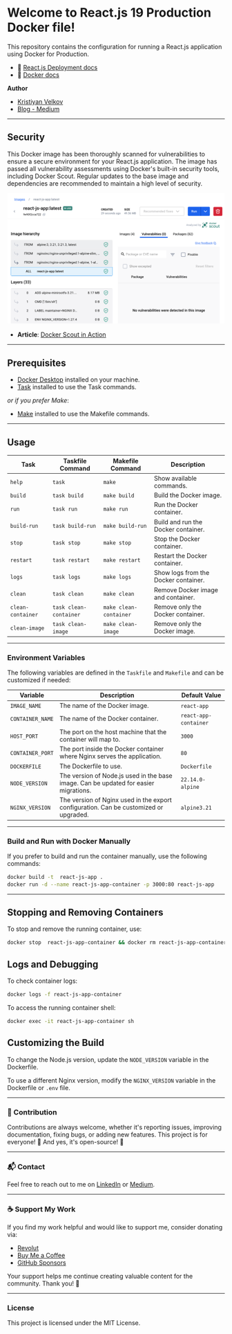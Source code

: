 # Welcome to React.js 19 Production Docker file!

This repository contains the configuration for running a React.js application using Docker for Production.

- 📖 [React.js Deployment docs](https://handsonreact.com/docs/build-deploy)
- 📖 [Docker docs](https://docs.docker.com/)

**Author**

- [Kristiyan Velkov](https://www.linkedin.com/in/kristiyan-velkov-763130b3/)
- [Blog - Medium](https://medium.com/@kristiyanvelkov)

---

## Security

This Docker image has been thoroughly scanned for vulnerabilities to ensure a secure environment for your React.js application. The image has passed all vulnerability assessments using Docker's built-in security tools, including Docker Scout. Regular updates to the base image and dependencies are recommended to maintain a high level of security.

<div align="center">
  <img src="../images/react-js-security.png" alt="Docker Scout check" />
</div>

- **Article**: [Docker Scout in Action](https://levelup.gitconnected.com/docker-scout-in-action-63e7c812532a?sk=120903755538c5065585d458d5e1eaa8)

---

## Prerequisites

- [Docker Desktop](https://www.docker.com/products/docker-desktop/) installed on your machine.
- [Task](https://taskfile.dev/installation/) installed to use the Task commands.

_or if you prefer Make_:

- [Make](<https://en.wikipedia.org/wiki/Make_(software)>) installed to use the Makefile commands.

---

## Usage

| Task              | Taskfile Command       | Makefile Command       | Description                          |
| ----------------- | ---------------------- | ---------------------- | ------------------------------------ |
| `help`            | `task`                 | `make`                 | Show available commands.             |
| `build`           | `task build`           | `make build`           | Build the Docker image.              |
| `run`             | `task run`             | `make run`             | Run the Docker container.            |
| `build-run`       | `task build-run`       | `make build-run`       | Build and run the Docker container.  |
| `stop`            | `task stop`            | `make stop`            | Stop the Docker container.           |
| `restart`         | `task restart`         | `make restart`         | Restart the Docker container.        |
| `logs`            | `task logs`            | `make logs`            | Show logs from the Docker container. |
| `clean`           | `task clean`           | `make clean`           | Remove Docker image and container.   |
| `clean-container` | `task clean-container` | `make clean-container` | Remove only the Docker container.    |
| `clean-image`     | `task clean-image`     | `make clean-image`     | Remove only the Docker image.        |

---

### Environment Variables

The following variables are defined in the `Taskfile` and `Makefile` and can be customized if needed:

| Variable         | Description                                                                           | Default Value         |
| ---------------- | ------------------------------------------------------------------------------------- | --------------------- |
| `IMAGE_NAME`     | The name of the Docker image.                                                         | `react-app`           |
| `CONTAINER_NAME` | The name of the Docker container.                                                     | `react-app-container` |
| `HOST_PORT`      | The port on the host machine that the container will map to.                          | `3000`                |
| `CONTAINER_PORT` | The port inside the Docker container where Nginx serves the application.              | `80`                  |
| `DOCKERFILE`     | The Dockerfile to use.                                                                | `Dockerfile`          |
| `NODE_VERSION`   | The version of Node.js used in the base image. Can be updated for easier migrations.  | `22.14.0-alpine`      |
| `NGINX_VERSION`  | The version of Nginx used in the export configuration. Can be customized or upgraded. | `alpine3.21`          |

---

### Build and Run with Docker Manually

If you prefer to build and run the container manually, use the following commands:

```sh
docker build -t  react-js-app .
docker run -d --name react-js-app-container -p 3000:80 react-js-app
```

---

## Stopping and Removing Containers

To stop and remove the running container, use:

```sh
docker stop  react-js-app-container && docker rm react-js-app-container
```

## Logs and Debugging

To check container logs:

```sh
docker logs -f react-js-app-container
```

To access the running container shell:

```sh
docker exec -it react-js-app-container sh
```

## Customizing the Build

To change the Node.js version, update the `NODE_VERSION` variable in the Dockerfile.

To use a different Nginx version, modify the `NGINX_VERSION` variable in the Dockerfile or `.env` file.

---

### 📌 Contribution

Contributions are always welcome, whether it's reporting issues, improving documentation, fixing bugs, or adding new features. This project is for everyone! 💙
And yes, it's open-source! 🎉

---

### 📬 Contact

Feel free to reach out to me on [LinkedIn](https://www.linkedin.com/in/kristiyan-velkov-763130b3/) or [Medium](https://medium.com/@kristiyanvelkov).

---

### ☕ Support My Work

If you find my work helpful and would like to support me, consider donating via:

- [Revolut](https://revolut.me/kristiyanvelkov)
- [Buy Me a Coffee](https://www.buymeacoffee.com/kristiyanvelkov)
- [GitHub Sponsors](https://github.com/sponsors/kristiyan-velkov)

Your support helps me continue creating valuable content for the community. Thank you! 🚀

---

### License

This project is licensed under the MIT License.
